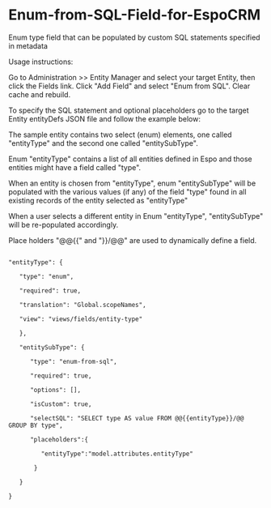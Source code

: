 # Enum-from-SQL-Field-for-EspoCRM
Enum type field that can be populated by custom SQL statements specified in metadata 

Usage instructions:

Go to Administration >> Entity Manager and select your target Entity, then click the Fields link.
Click "Add Field" and select "Enum from SQL".
Clear cache and rebuild.

To specify the SQL statement and optional placeholders go to the target Entity entityDefs JSON file and follow the example below: 

The sample entity contains two select (enum) elements, one called "entityType" and the second one called "entitySubType". 

Enum "entityType" contains a list of all entities defined in Espo and those entities might have a field called "type".

When an entity is chosen from "entityType", enum "entitySubType" will be populated with the various values (if any) of the field "type" found in all existing records of the entity selected as "entityType"

When a user selects a different entity in Enum "entityType", "entitySubType" will be re-populated accordingly.

Place holders "@@{{"  and "}}/@@" are used to dynamically define a field.


```"fields": {

"entityType": {

   "type": "enum",
	 
   "required": true,
	 
   "translation": "Global.scopeNames",
	 
   "view": "views/fields/entity-type"
	 
   },
   
   "entitySubType": {
	 
      "type": "enum-from-sql",
			
      "required": true,
			
      "options": [],
			
      "isCustom": true,
			
      "selectSQL": "SELECT type AS value FROM @@{{entityType}}/@@ GROUP BY type",
			
      "placeholders":{
			
         "entityType":"model.attributes.entityType"
				 
       }
			 
   }  
	 
}   

